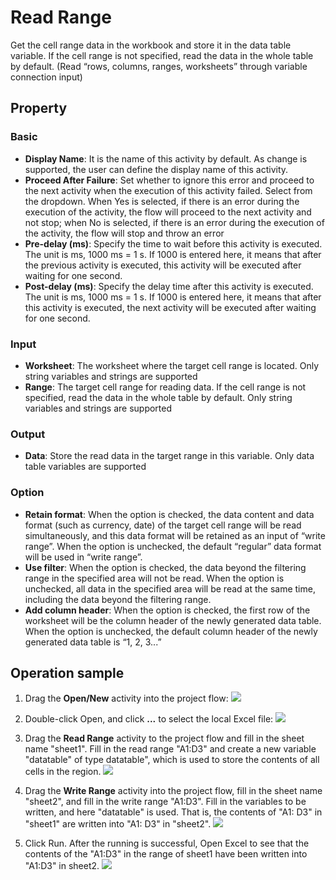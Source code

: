 # Read Range

Get the cell range data in the workbook and store it in the data table variable. If the cell range is not specified, read the data in the whole table by default. (Read “rows, columns, ranges, worksheets” through variable connection input)

## Property

### Basic

- **Display Name**: It is the name of this activity by default. As change is supported, the user can define the display name of this activity.
- **Proceed After Failure**: Set whether to ignore this error and proceed to the next activity when the execution of this activity failed. Select from the dropdown. When Yes is selected, if there is an error during the execution of the activity, the flow will proceed to the next activity and not stop; when No is selected, if there is an error during the execution of the activity, the flow will stop and throw an error
- **Pre-delay (ms)**: Specify the time to wait before this activity is executed. The unit is ms, 1000 ms = 1 s. If 1000 is entered here, it means that after the previous activity is executed, this activity will be executed after waiting for one second.
- **Post-delay (ms)**: Specify the delay time after this activity is executed. The unit is ms, 1000 ms = 1 s. If 1000 is entered here, it means that after this activity is executed, the next activity will be executed after waiting for one second.

### Input

- **Worksheet**: The worksheet where the target cell range is located. Only string variables and strings are supported
- **Range**: The target cell range for reading data. If the cell range is not specified, read the data in the whole table by default. Only string variables and strings are supported

### Output

- **Data**: Store the read data in the target range in this variable. Only data table variables are supported

### Option

- **Retain format**: When the option is checked, the data content and data format (such as currency, date) of the target cell range will be read simultaneously, and this data format will be retained as an input of “write range”. When the option is unchecked, the default “regular” data format will be used in “write range”.
- **Use filter**: When the option is checked, the data beyond the filtering range in the specified area will not be read. When the option is unchecked, all data in the specified area will be read at the same time, including the data beyond the filtering range.
- **Add column header**: When the option is checked, the first row of the worksheet will be the column header of the newly generated data table. When the option is unchecked, the default column header of the newly generated data table is “1, 2, 3...”

## Operation sample

1. Drag the **Open/New** activity into the project flow: ![](https://docimages.blob.core.chinacloudapi.cn/images/Activities/OpenExcel1.png)

2. Double-click Open, and click **...** to select the local Excel file: ![](https://docimages.blob.core.chinacloudapi.cn/images/Activities/OpenExcel2.png)

3. Drag the **Read Range** activity to the project flow and fill in the sheet name "sheet1". Fill in the read range "A1:D3" and create a new variable "datatable" of type datatable", which is used to store the contents of all cells in the region. ![](https://docimages.blob.core.chinacloudapi.cn/images/Activities/ReadRange1.png)

4. Drag the **Write Range** activity into the project flow, fill in the sheet name "sheet2", and fill in the write range "A1:D3". Fill in the variables to be written, and here "datatable" is used. That is, the contents of "A1: D3" in "sheet1" are written into "A1: D3" in "sheet2". ![](https://docimages.blob.core.chinacloudapi.cn/images/Activities/ReadRange2.png)

5. Click Run. After the running is successful, Open Excel to see that the contents of the "A1:D3" in the range of sheet1 have been written into "A1:D3" in sheet2. ![](https://docimages.blob.core.chinacloudapi.cn/images/Activities/ReadRange3.png)